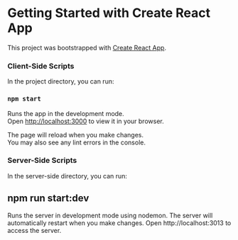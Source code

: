 # Getting Started with Create React App

This project was bootstrapped with [Create React App](https://github.com/facebook/create-react-app).

### Client-Side Scripts

In the project directory, you can run:

### `npm start`

Runs the app in the development mode.\
Open [http://localhost:3000](http://localhost:3000) to view it in your browser.

The page will reload when you make changes.\
You may also see any lint errors in the console.

### Server-Side Scripts

In the server-side directory, you can run:

## npm run start:dev

Runs the server in development mode using nodemon.
The server will automatically restart when you make changes.
Open http://localhost:3013 to access the server.
